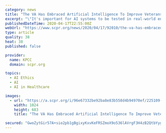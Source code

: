 ```yaml
---
category: news
title: "The VA Has Embraced Artificial Intelligence To Improve Veterans' Health Care"
excerpt: "\"It's important for AI systems to be tested in real-world environments with real-world patients and clinicians, because there can be unintended consequences,\" said Mildred Cho, the Associate Director of the Stanford Center for Biomedical Ethics. Cho also said it's important to test AI systems with a variety of demographics, because what may ..."
publishedDateTime: 2020-04-17T22:55:00Z
webUrl: "https://www.scpr.org/news/2020/04/17/92010/the-va-has-embraced-artificial-intelligence-to-imp/"
type: article
quality: 38
heat: 38
published: false

provider:
  name: KPCC
  domain: scpr.org

topics:
  - AI Ethics
  - AI
  - AI in Healthcare

images:
  - url: "https://a.scpr.org/i/96e67332be92ba8e83b558d4b94970ef/225109-full.jpg"
    width: 1024
    height: 683
    title: "The VA Has Embraced Artificial Intelligence To Improve Veterans' Health Care"

secured: "GwoZytGir57A+sio2pb1gBgixyKxvKeFRSZmoX9o536lAVrgF3H4zB2QtbYygpqgGIYcIK0R+IWP+WXxMDA9UCo0+v6/yCyapj75MlVNlRkK5Q1LYvta6Bw35xfj/tH0X0cIaxL6ZLLCc+VLya/YWA4P/PrtYlVFLVmRjijVLjFMKS+07jP1vTXT5ADuClxL+58XJlT5lbCChLah3EFxxHiv245cAfbyqDtC7cKf3FoLoxxXI/RaJ7sIYNg9Q3QOe9j4J2Tc0KUQ4IQ0a6nDMhXcmw0/Ns5vsULDvzlPGC7pebvdvegHeXw8bzDJ5aWv;hNQ8Tzh01Q1qL3fLGHzfRQ=="
---
```


